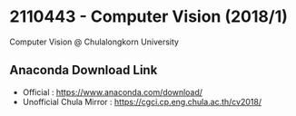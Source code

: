# 2110443 - Computer Vision (2018/1)
Computer Vision @ Chulalongkorn University
## Anaconda Download Link
* Official : https://www.anaconda.com/download/
* Unofficial Chula Mirror : https://cgci.cp.eng.chula.ac.th/cv2018/
